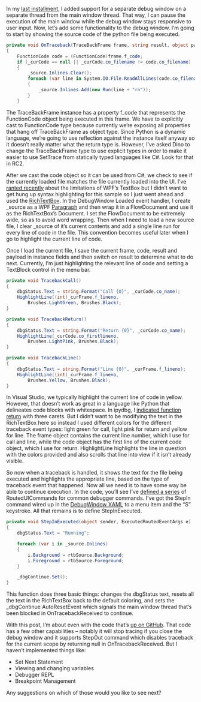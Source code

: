 In my [last
installment](http://devhawk.net/2009/10/09/Hybrid+App+Debugging+Ndash+Threading.aspx),
I added support for a separate debug window on a separate thread from
the main window thread. That way, I can pause the execution of the main
window while the debug window stays responsive to user input. Now, let’s
add some functionality to the debug window. I’m going to start by
showing the source code of the python file being executed.

``` csharp
private void OnTraceback(TraceBackFrame frame, string result, object payload)
{
    FunctionCode code = (FunctionCode)frame.f_code;
    if (_curCode == null || _curCode.co_filename != code.co_filename)
    {
        _source.Inlines.Clear();
        foreach (var line in System.IO.File.ReadAllLines(code.co_filename))
        {
            _source.Inlines.Add(new Run(line + "rn"));
        }
    }
```

The TraceBackFrame instance has a property f\_code that represents the
FunctionCode object being executed in this frame. We have to explicitly
cast to FunctionCode type because currently we’re exposing all
properties that hang off TraceBackFrame as object type. Since Python is
a dynamic language, we’re going to use reflection against the instance
itself anyway so it doesn’t really matter what the return type is.
However, I’ve asked Dino to change the TraceBackFrame type to use
explicit types in order to make it easier to use SetTrace from
statically typed languages like C\#. Look for that in RC2.

After we cast the code object so it can be used from C\#, we check to
see if the currently loaded file matches the file currently loaded into
the UI. I’ve [ranted
recently](http://devhawk.net/2009/07/09/Syntax+Highlighting+TextBoxes+In+WPF+Ndash+A+Sad+Story.aspx)
about the limitations of WPF’s TextBox but I didn’t want to get hung up
syntax highlighting for this sample so I just went ahead and used the
[RichTextBox](http://msdn.microsoft.com/en-us/library/system.windows.controls.richtextbox.aspx).
In the DebugWindow Loaded event handler, I create \_source as a WPF
[Paragraph](http://msdn.microsoft.com/en-us/library/system.windows.documents.paragraph.aspx)
and then wrap it in a FlowDocument and use it as the RichTextBox’s
Document. I set the FlowDocument to be extremely wide, so as to avoid
word wrapping. Then when I need to load a new source file, I clear
\_source of it’s current contents and add a single line run for every
line of code in the file. This convention becomes useful later when I go
to highlight the current line of code.

Once I load the current file, I save the current frame, code, result and
payload in instance fields and then switch on result to determine what
to do next. Currently, I’m just highlighting the relevant line of code
and setting a TextBlock control in the menu bar.

``` csharp
private void TracebackCall()
{
    dbgStatus.Text = string.Format("Call {0}", _curCode.co_name);
    HighlightLine((int)_curFrame.f_lineno,
        Brushes.LightGreen, Brushes.Black);
}

private void TracebackReturn()
{
    dbgStatus.Text = string.Format("Return {0}", _curCode.co_name);
    HighlightLine(_curCode.co_firstlineno,
        Brushes.LightPink, Brushes.Black);
}

private void TracebackLine()
{
    dbgStatus.Text = string.Format("Line {0}", _curFrame.f_lineno);
    HighlightLine((int)_curFrame.f_lineno,
        Brushes.Yellow, Brushes.Black);
}
```

In Visual Studio, we typically highlight the current line of code in
yellow. However, that doesn’t work as great in a language like Python
that delineates code blocks with whitespace. In ipydbg, I [indicated
function
return](http://devhawk.net/2009/03/19/Writing+An+IronPython+Debugger+Colorful+Console.aspx)
with three carets. But I didn’t want to be modifying the text in the
RichTextBox here so instead I used different colors for the different
traceback event types: light green for call, light pink for return and
yellow for line. The frame object contains the current line number,
which I use for call and line, while the code object has the first line
of the current code object, which I use for return. HighlightLine
highlights the line in question with the colors provided and also
scrolls that line into view if it isn’t already visible.

So now when a traceback is handled, it shows the text for the file being
executed and highlights the appropriate line, based on the type of
traceback event that happened. Now all we need is to have some way be
able to continue execution. In the code, you’ll see I’ve [defined a
series](http://github.com/devhawk/LightweightDebuggerDemo/blob/deac85aaf14b37352ce4248917fd857c173d8997/LightweightDebuggerDemo/DebugWindow.xaml.cs#L21)
of RoutedUICommands for common debugger commands. I’ve got the StepIn
command wired up in the [DebugWindow
XAML](http://github.com/devhawk/LightweightDebuggerDemo/blob/deac85aaf14b37352ce4248917fd857c173d8997/LightweightDebuggerDemo/DebugWindow.xaml)
to a menu item and the “S” keystroke. All that remains is to define
StepInExecuted.

``` csharp
private void StepInExecuted(object sender, ExecutedRoutedEventArgs e)
{
    dbgStatus.Text = "Running";

    foreach (var i in _source.Inlines)
    {
        i.Background = rtbSource.Background;
        i.Foreground = rtbSource.Foreground;
    }

    _dbgContinue.Set();
}
```

This function does three basic things: changes the dbgStatus text,
resets all the text in the RichTextBox back to the default coloring, and
sets the \_dbgContinue AutoResetEvent which signals the main window
thread that’s been blocked in OnTracebackReceived to continue.

With this post, I’m about even with the code that’s [up on
GitHub](http://github.com/devhawk/LightweightDebuggerDemo). That code
has a few other capabilities – notably it will stop tracing if you close
the debug window and it supports StepOut command which disables
traceback for the current scope by returning null in
OnTracebackReceived. But I haven’t implemented things like:

-   Set Next Statement
-   Viewing and changing variables
-   Debugger REPL
-   Breakpoint Management

Any suggestions on which of those would you like to see next?
